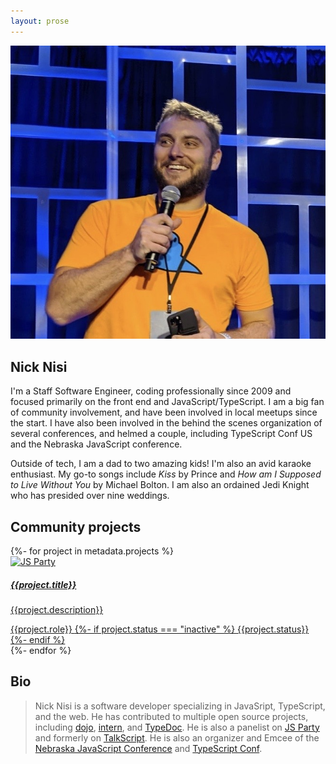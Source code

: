 ```yaml
---
layout: prose
---
```


<section>
  <div class="flex items-center flex-col">
    <img alt="Nick Nisi" class="rounded-full w-64 h-64" src="/img/profile.jpg" >
    <h1>Nick Nisi</h1>
  </div>
</section>

I'm a Staff Software Engineer, coding professionally since 2009 and focused primarily on the front end and JavaScript/TypeScript. I am a big fan of community involvement, and have been involved in local meetups since the start. I have also been involved in the behind the scenes organization of several conferences, and helmed a couple, including TypeScript Conf US and the Nebraska JavaScript conference.

Outside of tech, I am a dad to two amazing kids! I'm also an avid karaoke enthusiast. My go-to songs include _Kiss_ by Prince and _How am I Supposed to Live Without You_ by Michael Bolton. I am also an ordained Jedi Knight who has presided over nine weddings.

## Community projects

<div class="flex place-content-evenly flex-wrap">
{%- for project in metadata.projects %}
  <div class="flex flex-col align-center justify-center rounded-lg shadow-lg shadow-blue-gray-300 bg-cool-gray-50 place-content-evenly p-2 space-x-2 space-y-2 m-2">
    <a href="{{project.url | url}}" target="_blank" class="no-underline">
      <div class="flex">
        <div class="flex justify-items-center align-items-center place-content-evenly">
          <img alt="JS Party" class="rounded w-16 h-16 mx-2" src="{{project.avatar | url}}" >
          <div clas="flex flex-col w-64">
            <h5 class="text-gray-900 text-xl leading-tight font-medium">{{project.title}}</h5>
            <p class="text-gray-700 text-sm mb-2 p-2 w-64">{{project.description}}</p>
          </div>
        </div>
      </div>
      <div class="flex place-content-baseline">
        <span class="text-xs font-semibold inline-block py-1 px-2 uppercase rounded-full uppercase
        last text-teal-700 bg-teal-200 last:mr-0 mr-1">
          {{project.role}}
        </span>
        {%- if project.status === "inactive" %}
        <span class="text-xs font-semibold inline-block py-1 px-2 uppercase rounded-full uppercase
        last text-red-700 bg-red-200 last:mr-0 mr-1">
          {{project.status}}
        </span>
        {%- endif %}
      </div>
      </a>
  </div>
{%- endfor %}
</div>

## Bio

> Nick Nisi is a software developer specializing in JavaSript, TypeScript, and the web. He has contributed to multiple open source projects, including [dojo](https://dojo.io), [intern](https://intern.io), and [TypeDoc](http://typedoc.org). He is also a panelist on [JS Party](https://changelog.com/jsparty) and formerly on [TalkScript](https://talkscript.fm). He is also an organizer and Emcee of the [Nebraska JavaScript Conference](https://nejsconf.com) and [TypeScript Conf](https://tsconf.io).
